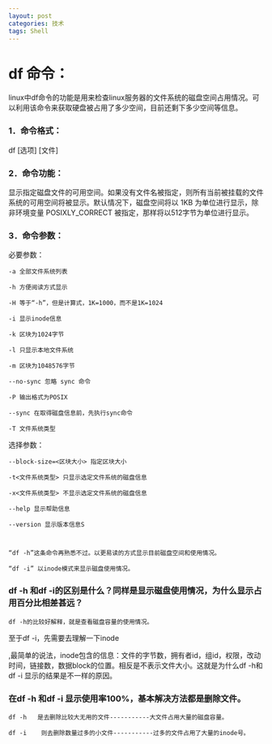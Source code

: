 ```yaml
---
layout: post
categories: 技术
tags: Shell  
---
```


# df 命令：

linux中df命令的功能是用来检查linux服务器的文件系统的磁盘空间占用情况。可以利用该命令来获取硬盘被占用了多少空间，目前还剩下多少空间等信息。

### 1．命令格式：

df [选项] [文件]

### 2．命令功能：

显示指定磁盘文件的可用空间。如果没有文件名被指定，则所有当前被挂载的文件系统的可用空间将被显示。默认情况下，磁盘空间将以 1KB 为单位进行显示，除非环境变量 POSIXLY_CORRECT 被指定，那样将以512字节为单位进行显示。

### 3．命令参数：

必要参数：

	-a 全部文件系统列表
	
	-h 方便阅读方式显示
	
	-H 等于“-h”，但是计算式，1K=1000，而不是1K=1024
	
	-i 显示inode信息
	
	-k 区块为1024字节
	
	-l 只显示本地文件系统
	
	-m 区块为1048576字节
	
	--no-sync 忽略 sync 命令
	
	-P 输出格式为POSIX
	
	--sync 在取得磁盘信息前，先执行sync命令
	
	-T 文件系统类型

选择参数：
	
	--block-size=<区块大小> 指定区块大小
	
	-t<文件系统类型> 只显示选定文件系统的磁盘信息
	
	-x<文件系统类型> 不显示选定文件系统的磁盘信息
	
	--help 显示帮助信息
	
	--version 显示版本信息S
# 

	“df -h”这条命令再熟悉不过。以更易读的方式显示目前磁盘空间和使用情况。
	
	“df -i” 以inode模式来显示磁盘使用情况。
	
### df -h 和df -i的区别是什么？同样是显示磁盘使用情况，为什么显示占用百分比相差甚远？
	
	df -h的比较好解释，就是查看磁盘容量的使用情况。

至于df -i，先需要去理解一下inode

,最简单的说法，inode包含的信息：文件的字节数，拥有者id，组id，权限，改动时间，链接数，数据block的位置。相反是不表示文件大小。这就是为什么df -h和df -i 显示的结果是不一样的原因。

### 在df -h 和df -i  显示使用率100%，基本解决方法都是删除文件。

	df -h   是去删除比较大无用的文件-----------大文件占用大量的磁盘容量。
	
	df -i    则去删除数量过多的小文件-----------过多的文件占用了大量的inode号。
